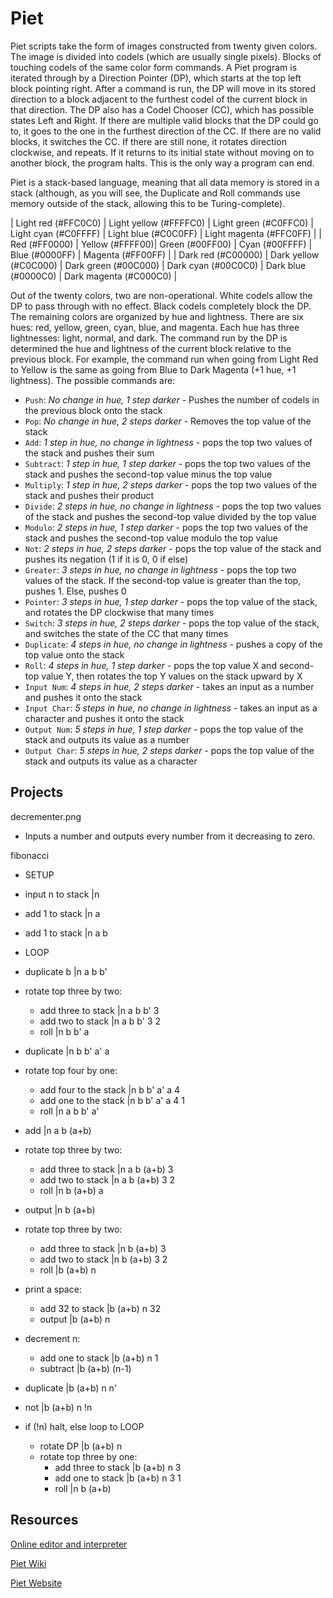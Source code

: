 # Piet

Piet scripts take the form of images constructed from twenty given colors. The image is divided into codels (which are usually single pixels). Blocks of touching codels of the same color form commands. A Piet program is iterated through by a Direction Pointer (DP), which starts at the top left block pointing right. After a command is run, the DP will move in its stored direction to a block adjacent to the furthest codel of the current block in that direction. The DP also has a Codel Chooser (CC), which has possible states Left and Right. If there are multiple valid blocks that the DP could go to, it goes to the one in the furthest direction of the CC. If there are no valid blocks, it switches the CC. If there are still none, it rotates direction clockwise, and repeats. If it returns to its initial state without moving on to another block, the program halts. This is the only way a program can end.

Piet is a stack-based language, meaning that all data memory is stored in a stack (although, as you will see, the Duplicate and Roll commands use memory outside of the stack, allowing this to be Turing-complete).


| Light red (#FFC0C0) | Light yellow (#FFFFC0) | Light green (#C0FFC0) | Light cyan (#C0FFFF) | Light blue (#C0C0FF) | Light magenta (#FFC0FF) |
| Red (#FF0000) | Yellow (#FFFF00)| Green (#00FF00) | Cyan (#00FFFF) | Blue (#0000FF) | Magenta (#FF00FF) |
| Dark red (#C00000) | Dark yellow (#C0C000) | Dark green (#00C000) | Dark cyan (#00C0C0) | Dark blue (#0000C0) | Dark magenta (#C000C0) |

Out of the twenty colors, two are non-operational. White codels allow the DP to pass through with no effect. Black codels completely block the DP. The remaining colors are organized by hue and lightness. There are six hues: red, yellow, green, cyan, blue, and magenta. Each hue has three lightnesses: light, normal, and dark. The command run by the DP is determined the hue and lightness of the current block relative to the previous block. For example, the command run when going from Light Red to Yellow is the same as going from Blue to Dark Magenta (+1 hue, +1 lightness). The possible commands are:
- `Push`:  *No change in hue, 1 step darker* - Pushes the number of codels in the previous block onto the stack
- `Pop`: *No change in hue, 2 steps darker* - Removes the top value of the stack
- `Add`: *1 step in hue, no change in lightness* - pops the top two values of the stack and pushes their sum 
- `Subtract`: *1 step in hue, 1 step darker* - pops the top two values of the stack and pushes the second-top value minus the top value
- `Multiply`: *1 step in hue, 2 steps darker* - pops the top two values of the stack and pushes their product
- `Divide`: *2 steps in hue, no change in lightness* - pops the top two values of the stack and pushes the second-top value divided by the top value
- `Modulo`: *2 steps in hue, 1 step darker* - pops the top two values of the stack and pushes the second-top value modulo the top value
- `Not`: *2 steps in hue, 2 steps darker* - pops the top value of the stack and pushes its negation (1 if it is 0, 0 if else)
- `Greater`: *3 steps in hue, no change in lightness* - pops the top two values of the stack. If the second-top value is greater than the top, pushes 1. Else, pushes 0
- `Pointer`: *3 steps in hue, 1 step darker* - pops the top value of the stack, and rotates the DP clockwise that many times
- `Switch`: *3 steps in hue, 2 steps darker* - pops the top value of the stack, and switches the state of the CC that many times
- `Duplicate`: *4 steps in hue, no change in lightness* - pushes a copy of the top value onto the stack
- `Roll`: *4 steps in hue, 1 step darker* - pops the top value X and second-top value Y, then rotates the top Y values on the stack upward by X
- `Input Num`: *4 steps in hue, 2 steps darker* - takes an input as a number and pushes it onto the stack
- `Input Char`: *5 steps in hue, no change in lightness* - takes an input as a character and pushes it onto the stack
- `Output Num`: *5 steps in hue, 1 step darker* - pops the top value of the stack and outputs its value as a number
- `Output Char`: *5 steps in hue, 2 steps darker* - pops the top value of the stack and outputs its value as a character

## Projects

decrementer.png
- Inputs a number and outputs every number from it decreasing to zero.

fibonacci
- SETUP
- input n to stack                  |n
- add 1 to stack                    |n a
- add 1 to stack                    |n a b
- LOOP
- duplicate b                       |n a b b'
- rotate top three by two:
    - add three to stack                |n a b b' 3
    - add two to stack                  |n a b b' 3 2
    - roll                              |n b b' a
- duplicate                         |n b b' a' a
- rotate top four by one:
    - add four to the stack             |n b b' a' a 4
    - add one to the stack              |n b b' a' a 4 1
    - roll                              |n a b b' a'
- add                               |n a b (a+b)
- rotate top three by two:
    - add three to stack                |n a b (a+b) 3
    - add two to stack                  |n a b (a+b) 3 2
    - roll                              |n b (a+b) a 
- output                            |n b (a+b) 
- rotate top three by two:
    - add three to stack                |n b (a+b) 3
    - add two to stack                  |n b (a+b) 3 2
    - roll                              |b (a+b) n

- print a space:
    - add 32 to stack                   |b (a+b) n 32
    - output                            |b (a+b) n
- decrement n:
    - add one to stack                  |b (a+b) n 1
    - subtract                          |b (a+b) (n-1)

- duplicate                         |b (a+b) n n'
- not                               |b (a+b) n !n
- if (!n) halt, else loop to LOOP
    - rotate DP                     |b (a+b) n
    - rotate top three by one:
        - add three to stack            |b (a+b) n 3
        - add one to stack              |b (a+b) n 3 1
        - roll                          |n b (a+b)

## Resources

[Online editor and interpreter](https://piet.bubbler.one/)

[Piet Wiki](https://esolangs.org/wiki/Piet)

[Piet Website](https://www.dangermouse.net/esoteric/piet.html)
